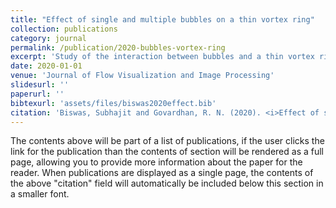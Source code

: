 ```yaml
---
title: "Effect of single and multiple bubbles on a thin vortex ring"
collection: publications
category: journal
permalink: /publication/2020-bubbles-vortex-ring
excerpt: 'Study of the interaction between bubbles and a thin vortex ring using flow visualization.'
date: 2020-01-01
venue: 'Journal of Flow Visualization and Image Processing'
slidesurl: ''
paperurl: ''
bibtexurl: 'assets/files/biswas2020effect.bib'
citation: 'Biswas, Subhajit and Govardhan, R. N. (2020). <i>Effect of single and multiple bubbles on a thin vortex ring</i>. Journal of Flow Visualization and Image Processing, 27(1).'
---
```

The contents above will be part of a list of publications, if the user clicks the link for the publication than the contents of section will be rendered as a full page, allowing you to provide more information about the paper for the reader. When publications are displayed as a single page, the contents of the above "citation" field will automatically be included below this section in a smaller font.
